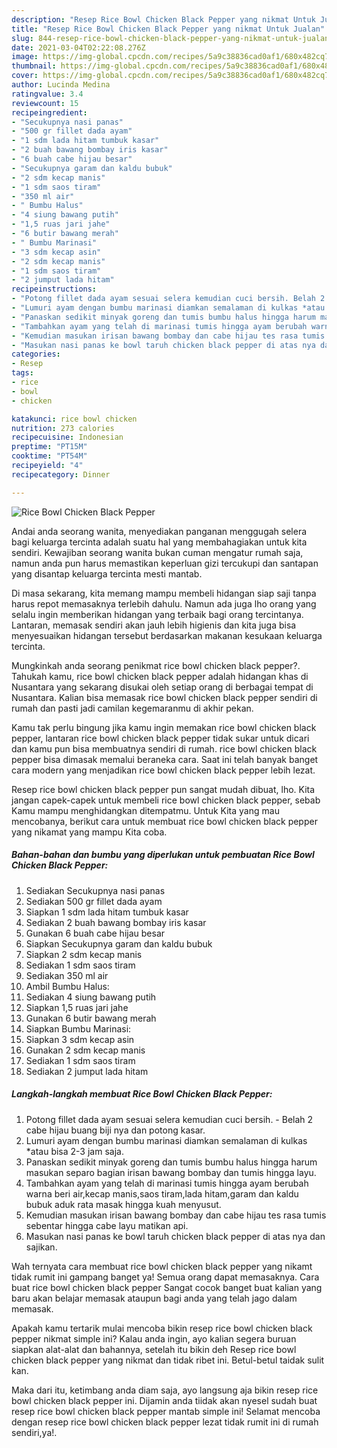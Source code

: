 ```yaml
---
description: "Resep Rice Bowl Chicken Black Pepper yang nikmat Untuk Jualan"
title: "Resep Rice Bowl Chicken Black Pepper yang nikmat Untuk Jualan"
slug: 844-resep-rice-bowl-chicken-black-pepper-yang-nikmat-untuk-jualan
date: 2021-03-04T02:22:08.276Z
image: https://img-global.cpcdn.com/recipes/5a9c38836cad0af1/680x482cq70/rice-bowl-chicken-black-pepper-foto-resep-utama.jpg
thumbnail: https://img-global.cpcdn.com/recipes/5a9c38836cad0af1/680x482cq70/rice-bowl-chicken-black-pepper-foto-resep-utama.jpg
cover: https://img-global.cpcdn.com/recipes/5a9c38836cad0af1/680x482cq70/rice-bowl-chicken-black-pepper-foto-resep-utama.jpg
author: Lucinda Medina
ratingvalue: 3.4
reviewcount: 15
recipeingredient:
- "Secukupnya nasi panas"
- "500 gr fillet dada ayam"
- "1 sdm lada hitam tumbuk kasar"
- "2 buah bawang bombay iris kasar"
- "6 buah cabe hijau besar"
- "Secukupnya garam dan kaldu bubuk"
- "2 sdm kecap manis"
- "1 sdm saos tiram"
- "350 ml air"
- " Bumbu Halus"
- "4 siung bawang putih"
- "1,5 ruas jari jahe"
- "6 butir bawang merah"
- " Bumbu Marinasi"
- "3 sdm kecap asin"
- "2 sdm kecap manis"
- "1 sdm saos tiram"
- "2 jumput lada hitam"
recipeinstructions:
- "Potong fillet dada ayam sesuai selera kemudian cuci bersih. Belah 2 cabe hijau buang biji nya dan potong kasar."
- "Lumuri ayam dengan bumbu marinasi diamkan semalaman di kulkas *atau bisa 2-3 jam saja."
- "Panaskan sedikit minyak goreng dan tumis bumbu halus hingga harum masukan separo bagian irisan bawang bombay dan tumis hingga layu."
- "Tambahkan ayam yang telah di marinasi tumis hingga ayam berubah warna beri air,kecap manis,saos tiram,lada hitam,garam dan kaldu bubuk aduk rata masak hingga kuah menyusut."
- "Kemudian masukan irisan bawang bombay dan cabe hijau tes rasa tumis sebentar hingga cabe layu matikan api."
- "Masukan nasi panas ke bowl taruh chicken black pepper di atas nya dan sajikan."
categories:
- Resep
tags:
- rice
- bowl
- chicken

katakunci: rice bowl chicken 
nutrition: 273 calories
recipecuisine: Indonesian
preptime: "PT15M"
cooktime: "PT54M"
recipeyield: "4"
recipecategory: Dinner

---
```



![Rice Bowl Chicken Black Pepper](https://img-global.cpcdn.com/recipes/5a9c38836cad0af1/680x482cq70/rice-bowl-chicken-black-pepper-foto-resep-utama.jpg)

Andai anda seorang wanita, menyediakan panganan menggugah selera bagi keluarga tercinta adalah suatu hal yang membahagiakan untuk kita sendiri. Kewajiban seorang  wanita bukan cuman mengatur rumah saja, namun anda pun harus memastikan keperluan gizi tercukupi dan santapan yang disantap keluarga tercinta mesti mantab.

Di masa  sekarang, kita memang mampu membeli hidangan siap saji tanpa harus repot memasaknya terlebih dahulu. Namun ada juga lho orang yang selalu ingin memberikan hidangan yang terbaik bagi orang tercintanya. Lantaran, memasak sendiri akan jauh lebih higienis dan kita juga bisa menyesuaikan hidangan tersebut berdasarkan makanan kesukaan keluarga tercinta. 



Mungkinkah anda seorang penikmat rice bowl chicken black pepper?. Tahukah kamu, rice bowl chicken black pepper adalah hidangan khas di Nusantara yang sekarang disukai oleh setiap orang di berbagai tempat di Nusantara. Kalian bisa memasak rice bowl chicken black pepper sendiri di rumah dan pasti jadi camilan kegemaranmu di akhir pekan.

Kamu tak perlu bingung jika kamu ingin memakan rice bowl chicken black pepper, lantaran rice bowl chicken black pepper tidak sukar untuk dicari dan kamu pun bisa membuatnya sendiri di rumah. rice bowl chicken black pepper bisa dimasak memalui beraneka cara. Saat ini telah banyak banget cara modern yang menjadikan rice bowl chicken black pepper lebih lezat.

Resep rice bowl chicken black pepper pun sangat mudah dibuat, lho. Kita jangan capek-capek untuk membeli rice bowl chicken black pepper, sebab Kamu mampu menghidangkan ditempatmu. Untuk Kita yang mau mencobanya, berikut cara untuk membuat rice bowl chicken black pepper yang nikamat yang mampu Kita coba.

<!--inarticleads1-->

##### Bahan-bahan dan bumbu yang diperlukan untuk pembuatan Rice Bowl Chicken Black Pepper:

1. Sediakan Secukupnya nasi panas
1. Sediakan 500 gr fillet dada ayam
1. Siapkan 1 sdm lada hitam tumbuk kasar
1. Sediakan 2 buah bawang bombay iris kasar
1. Gunakan 6 buah cabe hijau besar
1. Siapkan Secukupnya garam dan kaldu bubuk
1. Siapkan 2 sdm kecap manis
1. Sediakan 1 sdm saos tiram
1. Sediakan 350 ml air
1. Ambil  Bumbu Halus:
1. Sediakan 4 siung bawang putih
1. Siapkan 1,5 ruas jari jahe
1. Gunakan 6 butir bawang merah
1. Siapkan  Bumbu Marinasi:
1. Siapkan 3 sdm kecap asin
1. Gunakan 2 sdm kecap manis
1. Sediakan 1 sdm saos tiram
1. Sediakan 2 jumput lada hitam




<!--inarticleads2-->

##### Langkah-langkah membuat Rice Bowl Chicken Black Pepper:

1. Potong fillet dada ayam sesuai selera kemudian cuci bersih. - Belah 2 cabe hijau buang biji nya dan potong kasar.
1. Lumuri ayam dengan bumbu marinasi diamkan semalaman di kulkas *atau bisa 2-3 jam saja.
1. Panaskan sedikit minyak goreng dan tumis bumbu halus hingga harum masukan separo bagian irisan bawang bombay dan tumis hingga layu.
1. Tambahkan ayam yang telah di marinasi tumis hingga ayam berubah warna beri air,kecap manis,saos tiram,lada hitam,garam dan kaldu bubuk aduk rata masak hingga kuah menyusut.
1. Kemudian masukan irisan bawang bombay dan cabe hijau tes rasa tumis sebentar hingga cabe layu matikan api.
1. Masukan nasi panas ke bowl taruh chicken black pepper di atas nya dan sajikan.




Wah ternyata cara membuat rice bowl chicken black pepper yang nikamt tidak rumit ini gampang banget ya! Semua orang dapat memasaknya. Cara buat rice bowl chicken black pepper Sangat cocok banget buat kalian yang baru akan belajar memasak ataupun bagi anda yang telah jago dalam memasak.

Apakah kamu tertarik mulai mencoba bikin resep rice bowl chicken black pepper nikmat simple ini? Kalau anda ingin, ayo kalian segera buruan siapkan alat-alat dan bahannya, setelah itu bikin deh Resep rice bowl chicken black pepper yang nikmat dan tidak ribet ini. Betul-betul taidak sulit kan. 

Maka dari itu, ketimbang anda diam saja, ayo langsung aja bikin resep rice bowl chicken black pepper ini. Dijamin anda tiidak akan nyesel sudah buat resep rice bowl chicken black pepper mantab simple ini! Selamat mencoba dengan resep rice bowl chicken black pepper lezat tidak rumit ini di rumah sendiri,ya!.

